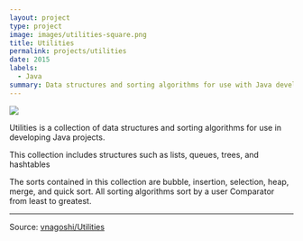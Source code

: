 ```yaml
---
layout: project
type: project
image: images/utilities-square.png
title: Utilities
permalink: projects/utilities
date: 2015
labels:
  - Java
summary: Data structures and sorting algorithms for use with Java development.
---
```


<img class="ui image" src="{{ site.baseurl }}/images/utilities-square.png">

Utilities is a collection of data structures and sorting algorithms for use in developing Java projects.

This collection includes structures such as lists, queues, trees, and hashtables

The sorts contained in this collection are bubble, insertion, selection, heap, merge, and quick sort. All sorting algorithms sort by a user  Comparator from least to greatest.

<hr>
Source: <a href="https://github.com/vnagoshi/Utilities"><i class="large github icon "></i>vnagoshi/Utilities</a>

